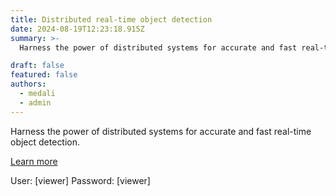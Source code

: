 ```yaml
---
title: Distributed real-time object detection
date: 2024-08-19T12:23:18.915Z
summary: >-
  Harness the power of distributed systems for accurate and fast real-time object detection. 

draft: false
featured: false
authors:
  - medali
  - admin
---
```

Harness the power of distributed systems for accurate and fast real-time object detection. 

[Learn more](https://spalytics.deslabcloud.com/d/bdt7sewldy22of/object-detection-computer-vision-with-spark?orgId=1&amp;refresh=5s&amp;from=1722428526114&amp;to=1722428826114&refresh=5s)


User: [viewer]		Password: [viewer]